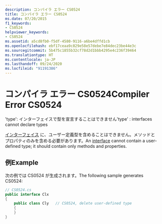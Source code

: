 ```yaml
---
description: コンパイラ エラー CS0524
title: コンパイラ エラー CS0524
ms.date: 07/20/2015
f1_keywords:
- CS0524
helpviewer_keywords:
- CS0524
ms.assetid: a5cd8fb0-f5df-4580-9116-a6be4dffd1cb
ms.openlocfilehash: ebf17ceaa9c829e58e57debe7e84dec23be44e3c
ms.sourcegitcommit: 5b475c1855b32cf78d2d1bbb4295e4c236f39464
ms.translationtype: HT
ms.contentlocale: ja-JP
ms.lasthandoff: 09/24/2020
ms.locfileid: "91191386"
---
```

# <a name="compiler-error-cs0524"></a><span data-ttu-id="87bae-103">コンパイラ エラー CS0524</span><span class="sxs-lookup"><span data-stu-id="87bae-103">Compiler Error CS0524</span></span>

<span data-ttu-id="87bae-104">'type': インターフェイスで型を宣言することはできません</span><span class="sxs-lookup"><span data-stu-id="87bae-104">'type' : interfaces cannot declare types</span></span>  
  
 <span data-ttu-id="87bae-105">[インターフェイス](../language-reference/keywords/interface.md) に、ユーザー定義型を含めることはできません。メソッドとプロパティのみを含める必要があります。</span><span class="sxs-lookup"><span data-stu-id="87bae-105">An [interface](../language-reference/keywords/interface.md) cannot contain a user-defined type; it should contain only methods and properties.</span></span>  
  
## <a name="example"></a><span data-ttu-id="87bae-106">例</span><span class="sxs-lookup"><span data-stu-id="87bae-106">Example</span></span>  

 <span data-ttu-id="87bae-107">次の例では CS0524 が生成されます。</span><span class="sxs-lookup"><span data-stu-id="87bae-107">The following sample generates CS0524:</span></span>  
  
```csharp  
// CS0524.cs  
public interface Clx  
{  
    public class Cly   // CS0524, delete user-defined type  
    {  
    }  
}  
```
